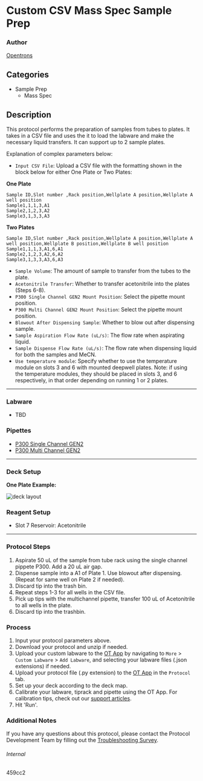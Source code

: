 # Custom CSV Mass Spec Sample Prep

### Author
[Opentrons](https://opentrons.com/)

## Categories
* Sample Prep
	* Mass Spec

## Description
This protocol performs the preparation of samples from tubes to plates. It takes in a CSV file and uses the it to load the labware and make the necessary liquid transfers. It can support up to 2 sample plates.

Explanation of complex parameters below:
* `Input CSV File`: Upload a CSV file with the formatting shown in the block below for either One Plate or Two Plates:

**One Plate**
```
Sample ID,Slot number ,Rack position,Wellplate A position,Wellplate A well position
Sample1,1,1,3,A1
Sample2,1,2,3,A2
Sample3,1,3,3,A3
```

**Two Plates**
```
Sample ID,Slot number ,Rack position,Wellplate A position,Wellplate A well position,Wellplate B position,Wellplate B well position
Sample1,1,1,3,A1,6,A1
Sample2,1,2,3,A2,6,A2
Sample3,1,3,3,A3,6,A3
```

* `Sample Volume`: The amount of sample to transfer from the tubes to the plate.
* `Acetonitrile Transfer`: Whether to transfer acetonitrile into the plates (Steps 6-8).
* `P300 Single Channel GEN2 Mount Position`: Select the pipette mount position.
* `P300 Multi Channel GEN2 Mount Position`: Select the pipette mount position.
* `Blowout After Dispensing Sample`: Whether to blow out after dispensing sample.
* `Sample Aspiration Flow Rate (uL/s)`: The flow rate when aspirating liquid.
* `Sample Dispense Flow Rate (uL/s)`: The flow rate when dispensing liquid for both the samples and MeCN.
* `Use temperature module`: Specify whether to use the temperature module on slots 3 and 6 with mounted deepwell plates. Note: if using the temperature modules, they should be placed in slots 3, and 6 respectively, in that order depending on running 1 or 2 plates.

---

### Labware
* TBD

### Pipettes
* [P300 Single Channel GEN2](https://shop.opentrons.com/collections/ot-2-robot/products/single-channel-electronic-pipette?variant=5984549109789)
* [P300 Multi Channel GEN2](https://shop.opentrons.com/collections/ot-2-robot/products/8-channel-electronic-pipette?variant=5984202489885)

---

### Deck Setup

**One Plate Example:**

![deck layout](https://opentrons-protocol-library-website.s3.amazonaws.com/custom-README-images/459cc2/459cc2-layout.png)

### Reagent Setup
* Slot 7 Reservoir: Acetonitrile

---

### Protocol Steps
1. Aspirate 50 uL of the sample from tube rack using the single channel pippete P300. Add a 20 uL air gap.					
2. Dispense sample into a A1 of Plate 1. Use blowout after dispensing. (Repeat for same well on Plate 2 if needed).
3. Discard tip into the trash bin.
4. Repeat steps 1-3 for all wells in the CSV file.
5. Pick up tips with the multichannel pipette, transfer 100 uL of Acetonitrile to all wells in the plate.
6. Discard tip into the trashbin.

### Process
1. Input your protocol parameters above.
2. Download your protocol and unzip if needed.
3. Upload your custom labware to the [OT App](https://opentrons.com/ot-app) by navigating to `More` > `Custom Labware` > `Add Labware`, and selecting your labware files (.json extensions) if needed.
4. Upload your protocol file (.py extension) to the [OT App](https://opentrons.com/ot-app) in the `Protocol` tab.
5. Set up your deck according to the deck map.
6. Calibrate your labware, tiprack and pipette using the OT App. For calibration tips, check out our [support articles](https://support.opentrons.com/en/collections/1559720-guide-for-getting-started-with-the-ot-2).
7. Hit 'Run'.

### Additional Notes
If you have any questions about this protocol, please contact the Protocol Development Team by filling out the [Troubleshooting Survey](https://protocol-troubleshooting.paperform.co/).

###### Internal
459cc2
